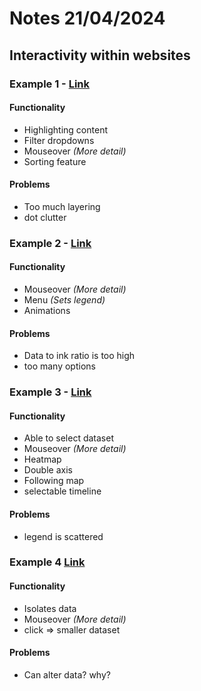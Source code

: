 # Notes 21/04/2024

## Interactivity within websites

### Example 1 - [Link](https://www.abc.net.au/news/2018-04-13/what-your-habits-reveal-about-your-social-class/9610658?nw=0)
#### Functionality
- Highlighting content
- Filter dropdowns
- Mouseover *(More detail)*
- Sorting feature
#### Problems
- Too much layering
- dot clutter

### Example 2 - [Link](https://vizhub.healthdata.org/gbd-compare/india)
#### Functionality
- Mouseover *(More detail)*
- Menu *(Sets legend)*
- Animations
#### Problems
- Data to ink ratio is too high
- too many options

### Example 3 - [Link](https://terror.periscopic.com/)
#### Functionality
- Able to select dataset
- Mouseover *(More detail)*
- Heatmap
- Double axis
- Following map
- selectable timeline
#### Problems 
- legend is scattered

### Example 4 [Link](https://datatool.patentsview.org/#viz/relationships)
#### Functionality
- Isolates data
- Mouseover *(More detail)*
- click => smaller dataset
#### Problems
- Can alter data? why?